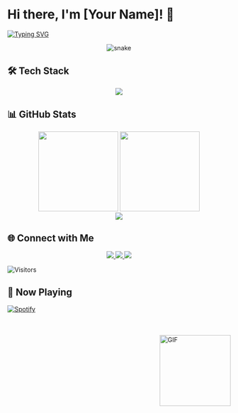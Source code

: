 # Hi there, I'm [Your Name]! 👋

[![Typing SVG](https://readme-typing-svg.demolab.com?font=Fira+Code&pause=1000&color=00F728&width=435&lines=Full+Stack+Developer;Open+Source+Contributor;Tech+Enthusiast)](https://git.io/typing-svg)

<div align="center">
  <img src="https://github.com/yourusername/yourusername/raw/output/github-contribution-grid-snake.svg" alt="snake" />
</div>

## 🛠 Tech Stack

<p align="center">
  <img src="https://skillicons.dev/icons?i=js,ts,nodejs,react,nextjs,py,django,aws,docker,postgres,mongodb,redis,git,github,linux&perline=7" />
</p>

## 📊 GitHub Stats

<div align="center">
  <img height="180em" src="https://github-readme-stats.vercel.app/api?username=yourusername&show_icons=true&theme=dark&include_all_commits=true&count_private=true&hide_border=true"/>
  <img height="180em" src="https://github-readme-stats.vercel.app/api/top-langs/?username=yourusername&layout=compact&langs_count=8&theme=dark&hide_border=true"/>
</div>

<div align="center">
  <img src="https://github-readme-streak-stats.herokuapp.com?user=yourusername&theme=dark&hide_border=true&date_format=M%20j%5B%2C%20Y%5D" />
</div>

## 🌐 Connect with Me

<p align="center">
  <a href="https://linkedin.com/in/yourprofile">
    <img src="https://img.shields.io/badge/LinkedIn-0077B5?style=for-the-badge&logo=linkedin&logoColor=white" />
  </a>
  <a href="mailto:youremail@example.com">
    <img src="https://img.shields.io/badge/Gmail-D14836?style=for-the-badge&logo=gmail&logoColor=white" />
  </a>
  <a href="https://twitter.com/yourusername">
    <img src="https://img.shields.io/badge/Twitter-1DA1F2?style=for-the-badge&logo=twitter&logoColor=white" />
  </a>
</p>

![Visitors](https://visitor-badge.laobi.icu/badge?page_id=yourusername.yourusername)

## 🎵 Now Playing

[![Spotify](https://spotify-github-profile.vercel.app/api/view?uid=yourspotifyid&cover_image=true&theme=novatorem)](https://spotify-github-profile.vercel.app/api/view?uid=yourspotifyid&redirect=true)

<div style="margin-top:50px">
  <img align="right" alt="GIF" height="160px" src="https://media.giphy.com/media/3o7abKhOpu0NwenH3O/giphy.gif" />
</div>
